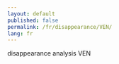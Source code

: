 ```yaml
---
layout: default
published: false
permalink: /fr/disappearance/VEN/
lang: fr
---
```


disappearance analysis VEN
